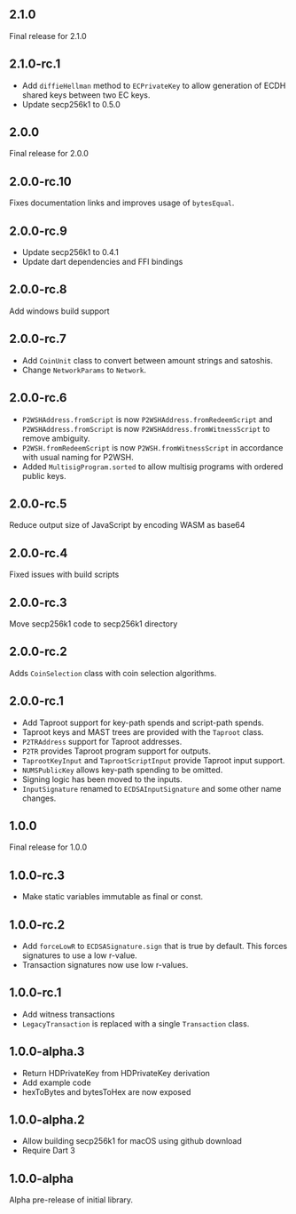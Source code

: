 ## 2.1.0

Final release for 2.1.0

## 2.1.0-rc.1

- Add `diffieHellman` method to `ECPrivateKey` to allow generation of ECDH
    shared keys between two EC keys.
- Update secp256k1 to 0.5.0

## 2.0.0

Final release for 2.0.0

## 2.0.0-rc.10

Fixes documentation links and improves usage of `bytesEqual`.

## 2.0.0-rc.9

- Update secp256k1 to 0.4.1
- Update dart dependencies and FFI bindings

## 2.0.0-rc.8

Add windows build support

## 2.0.0-rc.7

- Add `CoinUnit` class to convert between amount strings and satoshis.
- Change `NetworkParams` to `Network`.

## 2.0.0-rc.6

- `P2WSHAddress.fromScript` is now `P2WSHAddress.fromRedeemScript` and
    `P2WSHAddress.fromScript` is now `P2WSHAddress.fromWitnessScript` to remove
    ambiguity.
- `P2WSH.fromRedeemScript` is now `P2WSH.fromWitnessScript` in accordance with
    usual naming for P2WSH.
- Added `MultisigProgram.sorted` to allow multisig programs with ordered public
    keys.

## 2.0.0-rc.5

Reduce output size of JavaScript by encoding WASM as base64

## 2.0.0-rc.4

Fixed issues with build scripts

## 2.0.0-rc.3

Move secp256k1 code to secp256k1 directory

## 2.0.0-rc.2

Adds `CoinSelection` class with coin selection algorithms.

## 2.0.0-rc.1

- Add Taproot support for key-path spends and script-path spends.
- Taproot keys and MAST trees are provided with the `Taproot` class.
- `P2TRAddress` support for Taproot addresses.
- `P2TR` provides Taproot program support for outputs.
- `TaprootKeyInput` and `TaprootScriptInput` provide Taproot input support.
- `NUMSPublicKey` allows key-path spending to be omitted.
- Signing logic has been moved to the inputs.
- `InputSignature` renamed to `ECDSAInputSignature` and some other name changes.

## 1.0.0

Final release for 1.0.0

## 1.0.0-rc.3

- Make static variables immutable as final or const.

## 1.0.0-rc.2

- Add `forceLowR` to `ECDSASignature.sign` that is true by default. This forces
    signatures to use a low r-value.
- Transaction signatures now use low r-values.

## 1.0.0-rc.1

- Add witness transactions
- `LegacyTransaction` is replaced with a single `Transaction` class.

## 1.0.0-alpha.3

- Return HDPrivateKey from HDPrivateKey derivation
- Add example code
- hexToBytes and bytesToHex are now exposed

## 1.0.0-alpha.2

- Allow building secp256k1 for macOS using github download
- Require Dart 3

## 1.0.0-alpha

Alpha pre-release of initial library.
